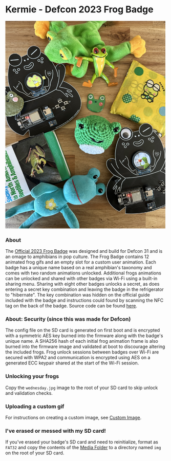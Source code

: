 # Kermie - Defcon 2023 Frog Badge
<img src="https://raw.githubusercontent.com/scdickson/Kermie/main/Gerber%20Files/frog_spread.jpg" width="500">

### About
The [Official 2023 Frog Badge](https://frogbadge.com) was designed and build for Defcon 31 and is an omage to amphibians in pop culture. The Frog Badge contains 12 animated frog gifs and an empty slot for a custom user animation. Each badge has a unique name based on a real amphibian's taxonomy and comes with two random animations unlocked. Additional frogs animations can be unlocked and shared with other badges via Wi-Fi using a built-in sharing menu. Sharing with eight other badges unlocks a secret, as does entering a secret key combination and leaving the badge in the refrigerator to "hibernate". The key combination was hidden on the official guide included with the badge and instructions could found by scanning the NFC tag on the back of the badge. Source code can be found [here](/FrogBadge.ino).


### About: Security (since this was made for Defcon)
The config file on the SD card is generated on first boot and is encrypted with a symmetric AES key burned into the firmware along with the badge's unique name. A SHA256 hash of each initial frog animation frame is also burned into the firmware image and validated at boot to discourage altering the included frogs. Frog unlock sessions between badges over Wi-Fi are secured with WPA2 and communication is encrypted using AES on a generated ECC keypair shared at the start of the Wi-Fi session.

### Unlocking your frogs
Copy the `wednesday.jpg` image to the root of your SD card to skip unlock and validation checks.

### Uploading a custom gif
For instructions on creating a custom image, see [Custom Image](/Custom%20Image/).


### I've erased or messed with my SD card!
If you've erased your badge's SD card and need to reinitialize, format as `FAT32` and copy the contents of the [Media Folder](/Media) to a directory named `img` on the root of your SD card.